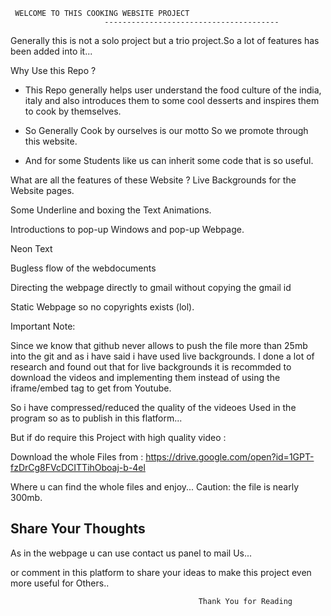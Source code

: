      WELCOME TO THIS COOKING WEBSITE PROJECT
                         ---------------------------------------
Generally this is not a solo project but a trio project.So a lot of features has been added into it...

Why Use this Repo ?


+ This Repo generally helps user understand the food culture of the india, italy and also introduces them to some cool desserts and inspires them to cook by themselves.

+ So Generally Cook by ourselves is our motto So we promote through this website.

+ And for some Students like us can inherit some code that is so useful.

What are all the features of these Website ?
Live Backgrounds for the Website pages.

Some Underline and boxing the Text Animations.

Introductions to pop-up Windows and pop-up Webpage.

Neon Text

Bugless flow of the webdocuments

Directing the webpage directly to gmail without copying the gmail id

Static Webpage so no copyrights exists (lol).

Important Note:


Since we know that github never allows to push the file more than 25mb into the git and as i have said i have used live backgrounds.
I done a lot of research and found out that for live backgrounds it is recommded to download the videos and implementing them instead
of using the iframe/embed tag to get from Youtube.

So i have compressed/reduced the quality of the videoes Used in the program so as to publish in this flatform...

But if do require this Project with high quality video :

Download the whole Files from : https://drive.google.com/open?id=1GPT-fzDrCg8FVcDCITTihOboaj-b-4el

Where u can find the whole files and enjoy...
Caution: the file is nearly 300mb.

Share Your Thoughts
--------------------

As in the webpage u can use contact us panel to mail Us...

or comment in this platform to share your ideas to make this project even more useful for Others..


                                              Thank You for Reading 
